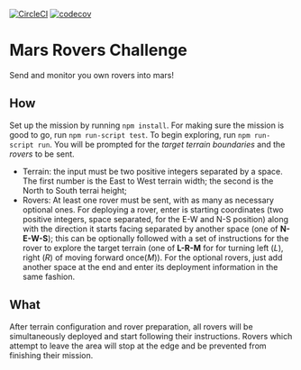 [![CircleCI](https://circleci.com/gh/JCaye/mars-rover-challenge/tree/master.svg?style=svg)](https://circleci.com/gh/JCaye/mars-rover-challenge/tree/master)
[![codecov](https://codecov.io/gh/JCaye/mars-rover-challenge/branch/master/graph/badge.svg)](https://codecov.io/gh/JCaye/mars-rover-challenge)
# Mars Rovers Challenge

Send and monitor you own rovers into mars!

## How
Set up the mission by running `npm install`.
For making sure the mission is good to go, run `npm run-script test`.
To begin exploring, run `npm run-script run`. You will be prompted for the *target terrain boundaries* and the *rovers* to be sent.

* Terrain: the input must be two positive integers separated by a space. The first number is the East to West terrain width; the second is the North to South terrai height;
* Rovers: At least one rover must be sent, with as many as necessary optional ones. For deploying a rover, enter is starting coordinates (two positive integers, space separated, for the E-W and N-S position) along with the direction it starts facing separated by another space (one of **N-E-W-S**); this can be optionally followed with a set of instructions for the rover to explore the target terrain (one of **L-R-M** for for turning left (*L*), right (*R*) of moving forward once(*M*)). For the optional rovers, just add another space at the end and enter its deployment information in the same fashion.

## What
After terrain configuration and rover preparation, all rovers will be simultaneously deployed and start following their instructions. Rovers which attempt to leave the area will stop at the edge and be prevented from finishing their mission.